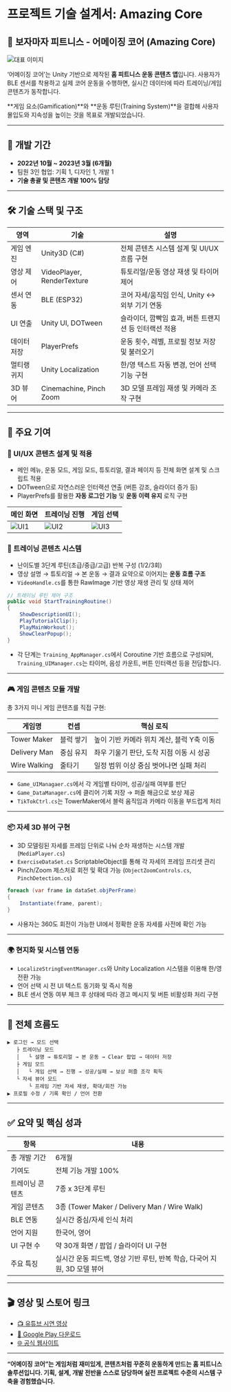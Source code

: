 # 프로젝트 기술 설계서: Amazing Core

## 📘 보자마자 피트니스 - 어메이징 코어 (Amazing Core)

![대표 이미지](https://github.com/JISUSAMA/JISUSAMA/assets/38304918/35dc59a4-294a-4c78-a4a8-202fdb85e399)

‘어메이징 코어’는 Unity 기반으로 제작된 **홈 피트니스 운동 콘텐츠 앱**입니다.
사용자가 BLE 센서를 착용하고 실제 코어 운동을 수행하면, 실시간 데이터에 따라 트레이닝/게임 콘텐츠가 동작합니다.

\*\*게임 요소(Gamification)\*\*와 \*\*운동 루틴(Training System)\*\*을 결합해 사용자 몰입도와 지속성을 높이는 것을 목표로 개발되었습니다.

---

## 📅 개발 기간

* **2022년 10월 \~ 2023년 3월 (6개월)**
* 팀원 3인 협업: 기획 1, 디자인 1, 개발 1
* **기술 총괄 및 콘텐츠 개발 100% 담당**

---

## 🛠️ 기술 스택 및 구조

| 영역     | 기술                         | 설명                              |
| ------ | -------------------------- | ------------------------------- |
| 게임 엔진  | Unity3D (C#)               | 전체 콘텐츠 시스템 설계 및 UI/UX 흐름 구현     |
| 영상 제어  | VideoPlayer, RenderTexture | 튜토리얼/운동 영상 재생 및 타이머 제어          |
| 센서 연동  | BLE (ESP32)                | 코어 자세/움직임 인식, Unity ↔ 외부 기기 연동  |
| UI 연출  | Unity UI, DOTween          | 슬라이더, 깜빡임 효과, 버튼 트랜지션 등 인터랙션 적용 |
| 데이터 저장 | PlayerPrefs                | 운동 횟수, 레벨, 프로필 정보 저장 및 불러오기     |
| 멀티랭귀지  | Unity Localization         | 한/영 텍스트 자동 변경, 언어 선택 기능 구현      |
| 3D 뷰어  | Cinemachine, Pinch Zoom    | 3D 모델 프레임 재생 및 카메라 조작 구현        |

---

## 💼 주요 기여

### 🎨 UI/UX 콘텐츠 설계 및 적용

* 메인 메뉴, 운동 모드, 게임 모드, 튜토리얼, 결과 페이지 등 전체 화면 설계 및 스크립트 적용
* DOTween으로 자연스러운 인터랙션 연출 (버튼 강조, 슬라이더 증가 등)
* PlayerPrefs를 활용한 **자동 로그인 기능** 및 **운동 이력 유지** 로직 구현

| 메인 화면                                                                                             | 트레이닝 진행                                                                                           | 게임 선택                                                                                             |
| ------------------------------------------------------------------------------------------------- | ------------------------------------------------------------------------------------------------- | ------------------------------------------------------------------------------------------------- |
| ![UI1](https://github.com/JISUSAMA/JISUSAMA/assets/38304918/7619de91-8280-44f7-99a4-0d5a9cee3220) | ![UI2](https://github.com/JISUSAMA/JISUSAMA/assets/38304918/c5c5ca44-5010-4343-a0e5-11b4806658f9) | ![UI3](https://github.com/JISUSAMA/JISUSAMA/assets/38304918/bf41bb63-7ec7-498d-927d-a52ccc14d47b) |

### 🧠 트레이닝 콘텐츠 시스템

* 난이도별 3단계 루틴(초급/중급/고급) 반복 구성 (1/2/3회)
* 영상 설명 → 튜토리얼 → 본 운동 → 결과 요약으로 이어지는 **운동 흐름 구조**
* `VideoHandle.cs`를 통한 RawImage 기반 영상 재생 관리 및 상태 제어

```csharp
// 트레이닝 루틴 제어 구조
public void StartTrainingRoutine()
{
    ShowDescriptionUI();
    PlayTutorialClip();
    PlayMainWorkout();
    ShowClearPopup();
}
```

* 각 단계는 `Training_AppManager.cs`에서 Coroutine 기반 흐름으로 구성되며,
  `Training_UIManager.cs`는 타이머, 음성 카운트, 버튼 인터랙션 등을 전담합니다.

---

### 🎮 게임 콘텐츠 모듈 개발

총 3가지 미니 게임 콘텐츠를 직접 구현:

| 게임명          | 컨셉    | 핵심 로직                     |
| ------------ | ----- | ------------------------- |
| Tower Maker  | 블럭 쌓기 | 높이 기반 카메라 위치 계산, 블럭 Y축 이동 |
| Delivery Man | 중심 유지 | 좌우 기울기 판단, 도착 지점 이동 시 성공  |
| Wire Walking | 줄타기   | 일정 범위 이상 중심 벗어나면 실패 처리    |

* `Game_UIManagaer.cs`에서 각 게임별 타이머, 성공/실패 여부를 판단
* `Game_DataManager.cs`에 클리어 기록 저장 → 퍼즐 해금으로 보상 제공
* `TikTokCtrl.cs`는 TowerMaker에서 블럭 움직임과 카메라 이동을 부드럽게 처리

---

### 📦 자세 3D 뷰어 구현

* 3D 모델링된 자세를 프레임 단위로 나눠 순차 재생하는 시스템 개발 (`MediaPlayer.cs`)
* `ExerciseDataSet.cs` ScriptableObject를 통해 각 자세의 프레임 프리셋 관리
* Pinch/Zoom 제스처로 회전 및 확대 가능 (`ObjectZoomControls.cs`, `PinchDetection.cs`)

```csharp
foreach (var frame in dataSet.objPerFrame)
{
    Instantiate(frame, parent);
}
```

* 사용자는 360도 회전이 가능한 UI에서 정확한 운동 자세를 사전에 확인 가능

---

### 🌍 현지화 및 시스템 연동

* `LocalizeStringEventManager.cs`와 Unity Localization 시스템을 이용해 한/영 전환 가능
* 언어 선택 시 전 UI 텍스트 동기화 및 즉시 적용
* BLE 센서 연동 여부 체크 후 상태에 따라 경고 메시지 및 버튼 비활성화 처리 구현

---

## 🔁 전체 흐름도

```
▶ 로그인 → 모드 선택
   ├ 트레이닝 모드
   │   └ 설명 → 튜토리얼 → 본 운동 → Clear 팝업 → 데이터 저장
   ├ 게임 모드
   │   └ 게임 선택 → 진행 → 성공/실패 → 보상 퍼즐 조각 획득
   └ 자세 뷰어 모드
       └ 프레임 기반 자세 재생, 확대/회전 가능
▶ 프로필 수정 / 기록 확인 / 언어 전환
```

---

## ✅ 요약 및 핵심 성과

| 항목       | 내용                                            |
| -------- | --------------------------------------------- |
| 총 개발 기간  | 6개월                                           |
| 기여도      | 전체 기능 개발 100%                                 |
| 트레이닝 콘텐츠 | 7종 x 3단계 루틴                                   |
| 게임 콘텐츠   | 3종 (Tower Maker / Delivery Man / Wire Walk)   |
| BLE 연동   | 실시간 중심/자세 인식 처리                               |
| 언어 지원    | 한국어, 영어                                       |
| UI 구현 수  | 약 30개 화면 / 팝업 / 슬라이더 UI 구현                    |
| 주요 특징    | 실시간 운동 피드백, 영상 기반 루틴, 반복 학습, 다국어 지원, 3D 모델 뷰어 |

---

## 🎬 영상 및 스토어 링크

* [📺 유튜브 시연 영상](https://www.youtube.com/watch?v=Un5JtJjEnXU)
* [📲 Google Play 다운로드](https://play.google.com/store/apps/details?id=com.gateways.amazingcore&hl=ko-KR)
* [🌐 공식 웹사이트](https://bojamajafitness.com/article/%EB%B3%B4%EC%9E%90%EB%A7%88%EC%9E%90-%ED%94%BC%ED%8A%B8%EB%8B%88%EC%8A%A4-%EC%BD%98%ED%85%90%EC%B8%A0/8/9/)

---

**“어메이징 코어”는 게임처럼 재미있게, 콘텐츠처럼 꾸준히 운동하게 만드는 홈 피트니스 솔루션입니다.
기획, 설계, 개발 전반을 스스로 담당하며 실전 프로젝트 수준의 시스템 구축을 경험했습니다.**


